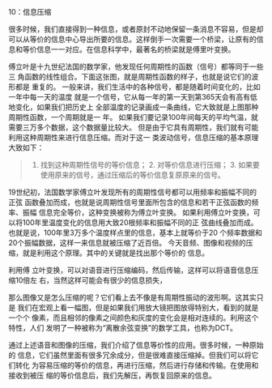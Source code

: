 10：信息压缩

很多时候，我们直接得到一种信息，或者原封不动地保留一条消息不容易，但是却可以从等价的信息中心导出所要的信息。这样倒手一次需要一个桥梁，让原有的信息和等价信息一一对应。在信息科学中，最著名的桥梁就是傅里叶变换。

傅⽴叶是⼗九世纪法国的数学家，他发现任何周期性的函数（信号）都等同于⼀些三 ⾓函数的线性组合。下⾯这张图，就是周期性函数的样⼦，也就是说它们的波形都是 重复的。 ⼀般来讲，我们⽣活中的各种信号，都是随着时间变化的，⽐如⼀年中每⼀天的温度 就是⼀个信号，它从每⼀年的第⼀天到第365天会有⾼有低地变化，如果我们把历史上 全部温度的记录画成⼀条曲线，它⼤致就是上图那种周期性函数，⼀个周期就是⼀ 年。 如果我们要记录100年间每天的平均⽓温，就需要三万多个数据，这个数据量⽐较⼤。 但是由于它具有周期性，我们就有可能利⽤这种周期性来进⾏信息压缩。⽽对于这⼀ 类波动信号，信息压缩的基本原理⼤致如下：

> 1. 找到这种周期性信号的等价信息； 2. 对等价信息进⾏压缩； 3. 如果要使⽤原来的信号，通过压缩后的等价信息复原原来的信号。

19世纪初，法国数学家傅⽴叶发现所有的周期性信号都可以⽤频率和振幅不同的正弦 函数叠加⽽成，也就是说周期性信号⾥⾯所包含的信息和若⼲正弦函数的频率、振幅 信息完全等价，这种变换被称为傅⽴叶变换。 如果利⽤傅⽴叶变换，可以将100年⾥温度变化的信息⽤⼤致20根频率和振幅不同的正 弦曲线叠加⽽成。也就是说，100年⾥3万多个温度样点⾥的信息，基本上就等价于20 个频率数据和20个振幅数据，这样⼀来信息就被压缩了近百倍。 今天⾳频、图像和视频的压缩，就是利⽤这个原理。其中的关键就是找出那个等价的 信息。

利⽤傅 ⽴叶变换，可以对语⾳进⾏压缩编码，然后传输，这样可以将语⾳信息压缩10倍左 右，当然这样可能会有很少的信息损失，

那么图像⼜是怎么压缩的呢？它们看上去不像是有周期性振动的波形啊。这其实只是 我们在宏观上看⼀幅图，但是如果我们⽤放⼤镜把图放得特别⼤，看到的就是⼀个个 像素，⽽且相邻的像素之间颜⾊和灰度的变化会是相对连续的。利⽤这个特性，⼈们 发明了⼀种被称为“离散余弦变换”的数学⼯具，也称为DCT。

 通过上述语⾳和图像的压缩，我们介绍了信息等价性的应⽤。很多时候，⼀种原始的 信息，它们虽然⾥⾯有很多冗余成分，但是很难直接压缩掉。但我们可以将它们转化 为容易压缩的等价的信息，再进⾏压缩，然后进⾏存储和传输。在使⽤和接收到被压 缩的等价信息后，我们先解压，再恢复回原来的信息。

